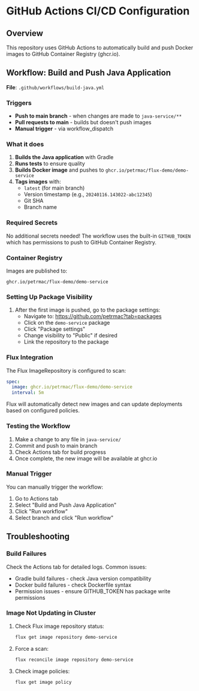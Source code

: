 # GitHub Actions CI/CD Configuration

## Overview

This repository uses GitHub Actions to automatically build and push Docker images to GitHub Container Registry (ghcr.io).

## Workflow: Build and Push Java Application

**File**: `.github/workflows/build-java.yml`

### Triggers

- **Push to main branch** - when changes are made to `java-service/**`
- **Pull requests to main** - builds but doesn't push images
- **Manual trigger** - via workflow_dispatch

### What it does

1. **Builds the Java application** with Gradle
2. **Runs tests** to ensure quality
3. **Builds Docker image** and pushes to `ghcr.io/petrmac/flux-demo/demo-service`
4. **Tags images** with:
   - `latest` (for main branch)
   - Version timestamp (e.g., `20240116.143022-abc12345`)
   - Git SHA
   - Branch name

### Required Secrets

No additional secrets needed! The workflow uses the built-in `GITHUB_TOKEN` which has permissions to push to GitHub Container Registry.

### Container Registry

Images are published to:
```
ghcr.io/petrmac/flux-demo/demo-service
```

### Setting Up Package Visibility

1. After the first image is pushed, go to the package settings:
   - Navigate to: https://github.com/petrmac?tab=packages
   - Click on the `demo-service` package
   - Click "Package settings"
   - Change visibility to "Public" if desired
   - Link the repository to the package

### Flux Integration

The Flux ImageRepository is configured to scan:
```yaml
spec:
  image: ghcr.io/petrmac/flux-demo/demo-service
  interval: 5m
```

Flux will automatically detect new images and can update deployments based on configured policies.

### Testing the Workflow

1. Make a change to any file in `java-service/`
2. Commit and push to main branch
3. Check Actions tab for build progress
4. Once complete, the new image will be available at ghcr.io

### Manual Trigger

You can manually trigger the workflow:
1. Go to Actions tab
2. Select "Build and Push Java Application"
3. Click "Run workflow"
4. Select branch and click "Run workflow"

## Troubleshooting

### Build Failures

Check the Actions tab for detailed logs. Common issues:
- Gradle build failures - check Java version compatibility
- Docker build failures - check Dockerfile syntax
- Permission issues - ensure GITHUB_TOKEN has package write permissions

### Image Not Updating in Cluster

1. Check Flux image repository status:
   ```bash
   flux get image repository demo-service
   ```

2. Force a scan:
   ```bash
   flux reconcile image repository demo-service
   ```

3. Check image policies:
   ```bash
   flux get image policy
   ```
